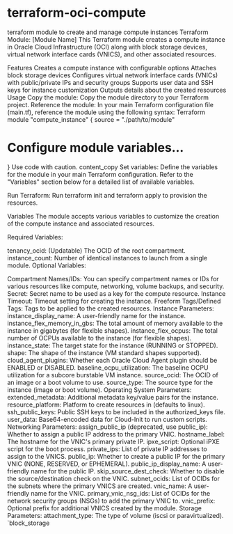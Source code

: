 # terraform-oci-compute
terraform module to create and manage compute instances
Terraform Module: [Module Name]
This Terraform module creates a compute instance in Oracle Cloud Infrastructure (OCI) along with block storage devices, virtual network interface cards (VNICS), and other associated resources.

Features
Creates a compute instance with configurable options
Attaches block storage devices
Configures virtual network interface cards (VNICs) with public/private IPs and security groups
Supports user data and SSH keys for instance customization
Outputs details about the created resources
Usage
Copy the module: Copy the module directory to your Terraform project.
Reference the module: In your main Terraform configuration file (main.tf), reference the module using the following syntax:
Terraform
module "compute_instance" {
  source  = "./path/to/module"
  # Configure module variables...
}
Use code with caution.
content_copy
Set variables: Define the variables for the module in your main Terraform configuration. Refer to the "Variables" section below for a detailed list of available variables.

Run Terraform: Run terraform init and terraform apply to provision the resources.

Variables
The module accepts various variables to customize the creation of the compute instance and associated resources.

Required Variables:

tenancy_ocid: (Updatable) The OCID of the root compartment.
instance_count: Number of identical instances to launch from a single module.
Optional Variables:

Compartment Names/IDs: You can specify compartment names or IDs for various resources like compute, networking, volume backups, and security.
Secret: Secret name to be used as a key for the compute resource.
Instance Timeout: Timeout setting for creating the instance.
Freeform Tags/Defined Tags: Tags to be applied to the created resources.
Instance Parameters:
instance_display_name: A user-friendly name for the instance.
instance_flex_memory_in_gbs: The total amount of memory available to the instance in gigabytes (for flexible shapes).
instance_flex_ocpus: The total number of OCPUs available to the instance (for flexible shapes).
instance_state: The target state for the instance (RUNNING or STOPPED).
shape: The shape of the instance (VM standard shapes supported).
cloud_agent_plugins: Whether each Oracle Cloud Agent plugin should be ENABLED or DISABLED.
baseline_ocpu_utilization: The baseline OCPU utilization for a subcore burstable VM instance.
source_ocid: The OCID of an image or a boot volume to use.
source_type: The source type for the instance (image or boot volume).
Operating System Parameters:
extended_metadata: Additional metadata key/value pairs for the instance.
resource_platform: Platform to create resources in (defaults to linux).
ssh_public_keys: Public SSH keys to be included in the authorized_keys file.
user_data: Base64-encoded data for Cloud-Init to run custom scripts.
Networking Parameters:
assign_public_ip (deprecated, use public_ip): Whether to assign a public IP address to the primary VNIC.
hostname_label: The hostname for the VNIC's primary private IP.
ipxe_script: Optional iPXE script for the boot process.
private_ips: List of private IP addresses to assign to the VNICS.
public_ip: Whether to create a public IP for the primary VNIC (NONE, RESERVED, or EPHEMERAL).
public_ip_display_name: A user-friendly name for the public IP.
skip_source_dest_check: Whether to disable the source/destination check on the VNIC.
subnet_ocids: List of OCIDs for the subnets where the primary VNICS are created.
vnic_name: A user-friendly name for the VNIC.
primary_vnic_nsg_ids: List of OCIDs for the network security groups (NSGs) to add the primary VNIC to.
vnic_prefix: Optional prefix for additional VNICS created by the module.
Storage Parameters:
attachment_type: The type of volume (iscsi or paravirtualized).
`block_storage
